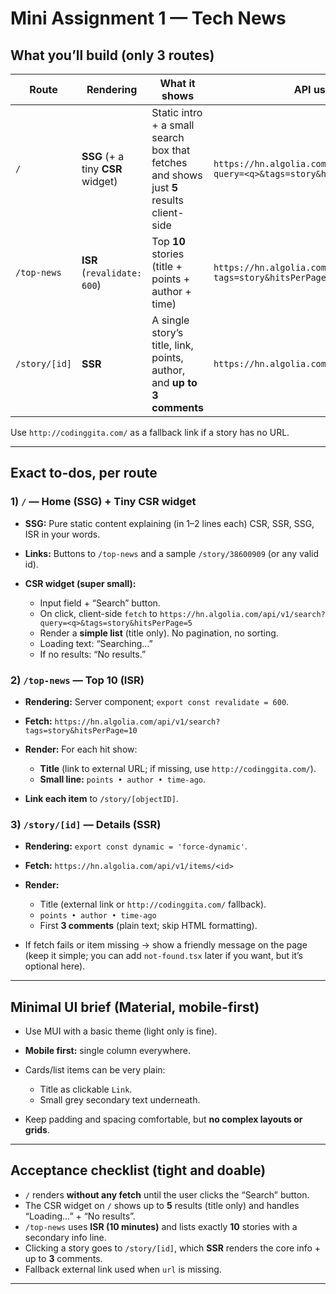 
# Mini Assignment 1 — Tech News 

## What you’ll build (only 3 routes)

| Route         | Rendering                         | What it shows                                                                           | API used                                                                  |
| ------------- | --------------------------------- | --------------------------------------------------------------------------------------- | ------------------------------------------------------------------------- |
| `/`           | **SSG** (+ a tiny **CSR** widget) | Static intro + a small search box that fetches and shows just **5** results client-side | `https://hn.algolia.com/api/v1/search?query=<q>&tags=story&hitsPerPage=5` |
| `/top-news`   | **ISR** (`revalidate: 600`)       | Top **10** stories (title + points + author + time)                                     | `https://hn.algolia.com/api/v1/search?tags=story&hitsPerPage=10`          |
| `/story/[id]` | **SSR**                           | A single story’s title, link, points, author, and **up to 3 comments**                  | `https://hn.algolia.com/api/v1/items/<id>`                                |

Use `http://codinggita.com/` as a fallback link if a story has no URL.

---

## Exact to-dos, per route

### 1) `/` — Home (SSG) + Tiny CSR widget

* **SSG:** Pure static content explaining (in 1–2 lines each) CSR, SSR, SSG, ISR in your words.
* **Links:** Buttons to `/top-news` and a sample `/story/38600909` (or any valid id).
* **CSR widget (super small):**

  * Input field + “Search” button.
  * On click, client-side `fetch` to
    `https://hn.algolia.com/api/v1/search?query=<q>&tags=story&hitsPerPage=5`
  * Render a **simple list** (title only). No pagination, no sorting.
  * Loading text: “Searching…”
  * If no results: “No results.”

### 2) `/top-news` — Top 10 (ISR)

* **Rendering:** Server component; `export const revalidate = 600`.
* **Fetch:**
  `https://hn.algolia.com/api/v1/search?tags=story&hitsPerPage=10`
* **Render:** For each hit show:

  * **Title** (link to external URL; if missing, use `http://codinggita.com/`).
  * **Small line:** `points • author • time-ago`.
* **Link each item** to `/story/[objectID]`.

### 3) `/story/[id]` — Details (SSR)

* **Rendering:** `export const dynamic = 'force-dynamic'`.
* **Fetch:**
  `https://hn.algolia.com/api/v1/items/<id>`
* **Render:**

  * Title (external link or `http://codinggita.com/` fallback).
  * `points • author • time-ago`
  * First **3 comments** (plain text; skip HTML formatting).
* If fetch fails or item missing → show a friendly message on the page (keep it simple; you can add `not-found.tsx` later if you want, but it’s optional here).

---

## Minimal UI brief (Material, mobile-first)

* Use MUI with a basic theme (light only is fine).
* **Mobile first:** single column everywhere.
* Cards/list items can be very plain:

  * Title as clickable `Link`.
  * Small grey secondary text underneath.
* Keep padding and spacing comfortable, but **no complex layouts or grids**.

---

## Acceptance checklist (tight and doable)

* `/` renders **without any fetch** until the user clicks the “Search” button.
* The CSR widget on `/` shows up to **5** results (title only) and handles “Loading…” + “No results”.
* `/top-news` uses **ISR (10 minutes)** and lists exactly **10** stories with a secondary info line.
* Clicking a story goes to `/story/[id]`, which **SSR** renders the core info + up to **3** comments.
* Fallback external link used when `url` is missing.

---